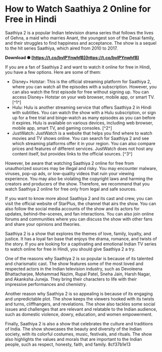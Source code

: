 
 
# How to Watch Saathiya 2 Online for Free in Hindi
 
Saathiya 2 is a popular Indian television drama series that follows the lives of Gehna, a maid who marries Anant, the youngest son of the Desai family, and their struggles to find happiness and acceptance. The show is a sequel to the hit series Saathiya, which aired from 2010 to 2017.
 
**Download ✺ [https://t.co/bvlPYnwhfB](https://t.co/bvlPYnwhfB)**


 
If you are a fan of Saathiya 2 and want to watch it online for free in Hindi, you have a few options. Here are some of them:
 
- Disney+ Hotstar: This is the official streaming platform for Saathiya 2, where you can watch all the episodes with a subscription. However, you can also watch the first episode for free without signing up. You can access Disney+ Hotstar on your web browser, mobile app, or smart TV. [^1^]
- Hulu: Hulu is another streaming service that offers Saathiya 2 in Hindi with subtitles. You can watch the show with a Hulu subscription, or sign up for a free trial and binge-watch as many episodes as you can before it expires. Hulu is available on various devices, including web browser, mobile app, smart TV, and gaming consoles. [^2^]
- JustWatch: JustWatch is a website that helps you find where to watch movies and TV shows online. You can search for Saathiya 2 and see which streaming platforms offer it in your region. You can also compare prices and features of different services. JustWatch does not host any content itself, but provides links to the official sources. [^3^]

However, be aware that watching Saathiya 2 online for free from unauthorized sources may be illegal and risky. You may encounter malware, viruses, pop-up ads, or low-quality videos that ruin your viewing experience. You may also be violating the copyright laws and harming the creators and producers of the show. Therefore, we recommend that you watch Saathiya 2 online for free only from legal and safe sources.
  
If you want to know more about Saathiya 2 and its cast and crew, you can visit the official website of StarPlus, the channel that airs the show. You can also follow the social media accounts of the show and its actors for updates, behind-the-scenes, and fan interactions. You can also join online forums and communities where you can discuss the show with other fans and share your opinions and theories.
 
Saathiya 2 is a show that explores the themes of love, family, loyalty, and justice. It has a loyal fan base that enjoys the drama, romance, and twists of the story. If you are looking for a captivating and emotional Indian TV series to watch online for free in Hindi, you should give Saathiya 2 a try.
  
One of the reasons why Saathiya 2 is so popular is because of its talented and charismatic cast. The show features some of the most loved and respected actors in the Indian television industry, such as Devoleena Bhattacharjee, Mohammad Nazim, Rupal Patel, Sneha Jain, Harsh Nagar, and Akanksha Juneja. They bring their characters to life with their impressive performances and chemistry.
 
Another reason why Saathiya 2 is so appealing is because of its engaging and unpredictable plot. The show keeps the viewers hooked with its twists and turns, cliffhangers, and revelations. The show also tackles some social issues and challenges that are relevant and relatable to the Indian audience, such as domestic violence, dowry, education, and women empowerment.
 
Finally, Saathiya 2 is also a show that celebrates the culture and traditions of India. The show showcases the beauty and diversity of the Indian society, with its colorful costumes, music, festivals, and rituals. The show also highlights the values and morals that are important to the Indian people, such as respect, honesty, faith, and family.
 8cf37b1e13
 
